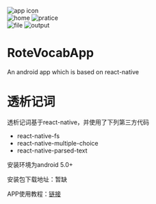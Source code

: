 ![app icon](http://awangimage.b0.upaiyun.com/github/RoteVocabApp/icon2.2.png!/fw/150)
<br />
![home](http://awangimage.b0.upaiyun.com/github/RoteVocabApp/home.png!/fw/250)
![pratice](http://awangimage.b0.upaiyun.com/github/RoteVocabApp/practice.png!/fw/250)
<br />
![file](http://awangimage.b0.upaiyun.com/github/RoteVocabApp/file.png!/fw/250)
![output](http://awangimage.b0.upaiyun.com/github/RoteVocabApp/output.png!/fw/250)

# RoteVocabApp
An android app which is based on react-native

# 透析记词
透析记词基于react-native，并使用了下列第三方代码
- react-native-fs
- react-native-multiple-choice
- react-native-parsed-text

安装环境为android 5.0+

安装包下载地址：暂缺

APP使用教程：[链接](http://rollawang.com/2016/10/19/%E9%80%8F%E6%9E%90%E8%AE%B0%E8%AF%8D%E7%9A%84%E7%94%A8%E6%B3%95/)
